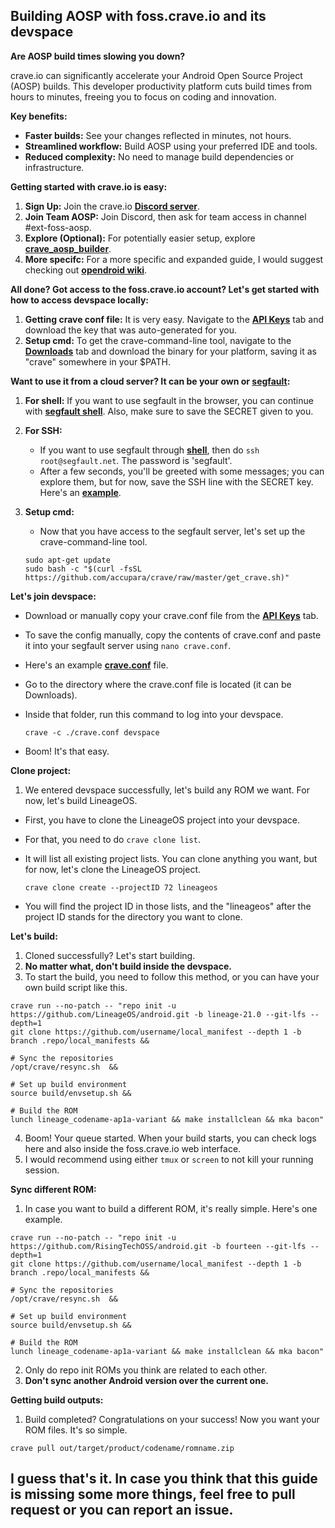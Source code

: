 ## Building AOSP with foss.crave.io and its devspace

**Are AOSP build times slowing you down?**

crave.io can significantly accelerate your Android Open Source Project (AOSP) builds. This developer productivity platform cuts build times from hours to minutes, freeing you to focus on coding and innovation.

**Key benefits:**

- **Faster builds:** See your changes reflected in minutes, not hours.
- **Streamlined workflow:** Build AOSP using your preferred IDE and tools.
- **Reduced complexity:** No need to manage build dependencies or infrastructure.

**Getting started with crave.io is easy:**

1. **Sign Up:** Join the crave.io [**Discord server**](https://discord.gg/EJxksGJEBS).
2. **Join Team AOSP:** Join Discord, then ask for team access in channel #ext-foss-aosp.
3. **Explore (Optional):** For potentially easier setup, explore [**crave_aosp_builder**](https://github.com/sounddrill31/crave_aosp_builder.git).
4. **More specifc:** For a more specific and expanded guide, I would suggest checking out [**opendroid wiki**](https://opendroid.pugzarecute.com/wiki/Crave_Devspace). 

**All done? Got access to the foss.crave.io account? Let's get started with how to access devspace locally:**

1. **Getting crave conf file:** It is very easy. Navigate to the [**API Keys**](https://foss.crave.io/app/#/apikeys) tab and download the key that was auto-generated for you.
2. **Setup cmd:** To get the crave-command-line tool, navigate to the [**Downloads**](https://foss.crave.io/app/#/downloads) tab and download the binary for your platform, saving it as "crave" somewhere in your $PATH.

**Want to use it from a cloud server? It can be your own or [segfault](https://www.thc.org/segfault/):**

1. **For shell:** If you want to use segfault in the browser, you can continue with [**segfault shell**](https://shell.segfault.net/). Also, make sure to save the SECRET given to you.
2. **For SSH:**

   - If you want to use segfault through [**shell**](https://en.wikipedia.org/wiki/Secure_Shell), then do ```ssh root@segfault.net```. The password is 'segfault'.
   - After a few seconds, you'll be greeted with some messages; you can explore them, but for now, save the SSH line with the SECRET key. Here's an [**example**](./examples/segfault).

3. **Setup cmd:**

   - Now that you have access to the segfault server, let's set up the crave-command-line tool.  

   ```
   sudo apt-get update
   sudo bash -c "$(curl -fsSL https://github.com/accupara/crave/raw/master/get_crave.sh)"
   ```


**Let's join devspace:**

- Download or manually copy your crave.conf file from the [**API Keys**](https://foss.crave.io/app/#/apikeys) tab.
- To save the config manually, copy the contents of crave.conf and paste it into your segfault server using ```nano crave.conf```.
- Here's an example [**crave.conf**](./examples/crave.conf) file.
- Go to the directory where the crave.conf file is located (it can be Downloads).
- Inside that folder, run this command to log into your devspace.

   ```
   crave -c ./crave.conf devspace
   ```
- Boom! It's that easy.

**Clone project:**

1. We entered devspace successfully, let's build any ROM we want. For now, let's build LineageOS.

- First, you have to clone the LineageOS project into your devspace.
- For that, you need to do ```crave clone list```.
- It will list all existing project lists. You can clone anything you want, but for now, let's clone the LineageOS project.
  
   ```
   crave clone create --projectID 72 lineageos
   ```
- You will find the project ID in those lists, and the "lineageos" after the project ID stands for the directory you want to clone.

**Let's build:**

1. Cloned successfully? Let's start building.
2. **No matter what, don't build inside the devspace.**
3. To start the build, you need to follow this method, or you can have your own build script like this.
 
```
crave run --no-patch -- "repo init -u https://github.com/LineageOS/android.git -b lineage-21.0 --git-lfs --depth=1 
git clone https://github.com/username/local_manifest --depth 1 -b branch .repo/local_manifests && 

# Sync the repositories
/opt/crave/resync.sh  && 

# Set up build environment
source build/envsetup.sh && 
 
# Build the ROM
lunch lineage_codename-ap1a-variant && make installclean && mka bacon"
```

4. Boom! Your queue started. When your build starts, you can check logs here and also inside the foss.crave.io web interface.
5. I would recommend using either ```tmux``` or ```screen``` to not kill your running session.

**Sync different ROM:**

1. In case you want to build a different ROM, it's really simple. Here's one example.

```
crave run --no-patch -- "repo init -u https://github.com/RisingTechOSS/android.git -b fourteen --git-lfs --depth=1 
git clone https://github.com/username/local_manifest --depth 1 -b branch .repo/local_manifests && 

# Sync the repositories
/opt/crave/resync.sh  && 

# Set up build environment
source build/envsetup.sh && 
 
# Build the ROM
lunch lineage_codename-ap1a-variant && make installclean && mka bacon"
```
2. Only do repo init ROMs you think are related to each other.
3. **Don't sync another Android version over the current one.**

**Getting build outputs:**

1. Build completed? Congratulations on your success! Now you want your ROM files. It's so simple.
 
```
crave pull out/target/product/codename/romname.zip
```

## I guess that's it. In case you think that this guide is missing some more things, feel free to pull request or you can report an issue.